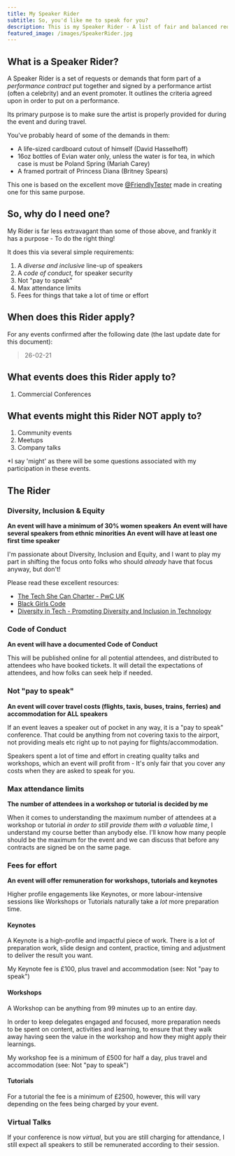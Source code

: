 ```yaml
---
title: My Speaker Rider
subtitle: So, you'd like me to speak for you?
description: This is my Speaker Rider - A list of fair and balanced requirements I have in order to speak for you.
featured_image: /images/SpeakerRider.jpg
---
```



## What is a Speaker Rider?

A Speaker Rider is a set of requests or demands that form part of a _performance contract_ put together and signed by a performance artist (often a celebrity) and an event promoter. It outlines the criteria agreed upon in order to put on a performance.

Its primary purpose is to make sure the artist is properly provided for during the event and during travel.

You've probably heard of some of the demands in them:

- A life-sized cardboard cutout of himself (David Hasselhoff)
- 16oz bottles of Evian water only, unless the water is for tea, in which case is must be Poland Spring (Mariah Carey)
- A framed portrait of Princess Diana (Britney Spears)

This one is based on the excellent move [@FriendlyTester](https://twitter.com/FriendlyTester) made in creating one for this same purpose.

## So, why do I need one?

My Rider is far less extravagant than some of those above, and frankly it has a purpose - To do the right thing!

It does this via several simple requirements:

1. A _diverse and inclusive_ line-up of speakers
2. A _code of conduct_, for speaker security
3. Not "pay to speak"
4. Max attendance limits
5. Fees for things that take a lot of time or effort

## When does this Rider apply?

For any events confirmed after the following date (the last update date for this document):

> 26-02-21

## What events does this Rider apply to?

1. Commercial Conferences

## What events might this Rider NOT apply to?

1. Community events
2. Meetups
3. Company talks

*I say 'might' as there will be some questions associated with my participation in these events.

## The Rider

### Diversity, Inclusion & Equity

**An event will have a minimum of 30% women speakers**
**An event will have several speakers from ethnic minorities**
**An event will have at least one first time speaker**

I'm passionate about Diversity, Inclusion and Equity, and I want to play my part in shifting the focus onto folks who should _already_ have that focus anyway, but don't!

Please read these excellent resources:

- [The Tech She Can Charter - PwC UK](https://www.pwc.co.uk/who-we-are/women-in-technology/tech-she-can-charter.html)
- [Black Girls Code](https://www.blackgirlscode.com/)
- [Diversity in Tech - Promoting Diversity and Inclusion in Technology](https://www.diversityintech.co.uk/)

### Code of Conduct

**An event will have a documented Code of Conduct**

This will be published online for all potential attendees, and distributed to attendees who have booked tickets. It will detail the expectations of attendees, and how folks can seek help if needed.

### Not "pay to speak"

**An event will cover travel costs (flights, taxis, buses, trains, ferries) and accommodation for ALL speakers**

If an event leaves a speaker out of pocket in any way, it is a "pay to speak" conference. That could be anything from not covering taxis to the airport, not providing meals etc right up to not paying for flights/accommodation.

Speakers spent a lot of time and effort in creating quality talks and workshops, which an event will profit from - It's only fair that you cover any costs when they are asked to speak for you.

### Max attendance limits

**The number of attendees in a workshop or tutorial is decided by me**

When it comes to understanding the maximum number of attendees at a workshop or tutorial _in order to still provide them with a valuable time_, I understand my course better than anybody else. I'll know how many people should be the maximum for the event and we can discuss that before any contracts are signed be on the same page.

### Fees for effort

**An event will offer remuneration for workshops, tutorials and keynotes**

Higher profile engagements like Keynotes, or more labour-intensive sessions like Workshops or Tutorials naturally take a _lot_ more preparation time.

#### Keynotes

A Keynote is a high-profile and impactful piece of work. There is a lot of preparation work, slide design and content, practice, timing and adjustment to deliver the result you want.

My Keynote fee is £100, plus travel and accommodation (see: Not "pay to speak")

#### Workshops

A Workshop can be anything from 99 minutes up to an entire day.

In order to keep delegates engaged and focused, more preparation needs to be spent on content, activities and learning, to ensure that they walk away having seen the value in the workshop and how they might apply their learnings.

My workshop fee is a minimum of £500 for half a day, plus travel and accommodation (see: Not "pay to speak")

#### Tutorials

For a tutorial the fee is a minimum of £2500, however, this will vary depending on the fees being charged by your event.

### Virtual Talks

If your conference is now _virtual_, but you are still charging for attendance, I still expect all speakers to still be remunerated according to their session.
